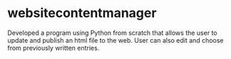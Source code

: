# websitecontentmanager
Developed a program using Python from scratch that allows the user to update and publish an html file to the web. User can also edit and choose from previously written entries. 
